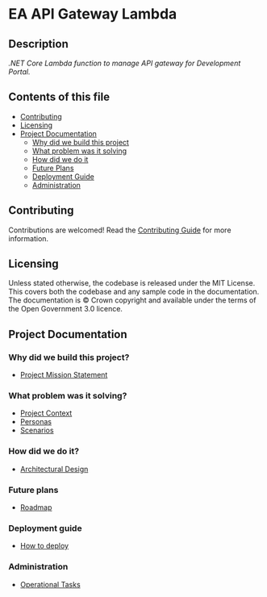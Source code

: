 # EA API Gateway Lambda

## Description
*.NET Core Lambda function to manage API gateway for Development Portal.*

## Contents of this file

- [Contributing](#contributing)
- [Licensing](#licensing)
- [Project Documentation](#project-documentation)
    - [Why did we build this project](#why-did-we-build-this-project)
    - [What problem was it solving](#what-problem-was-it-solving)
    - [How did we do it](#how-did-we-do-it)
    - [Future Plans](#future-plans)
    - [Deployment Guide](#deployment-guide)
    - [Administration](#administration)

## Contributing

Contributions are welcomed! Read the [Contributing Guide](./docs/contributing/Index.md) for more information.

## Licensing

Unless stated otherwise, the codebase is released under the MIT License. This covers both the codebase and any sample code in the documentation. The documentation is © Crown copyright and available under the terms of the Open Government 3.0 licence.

## Project Documentation

### Why did we build this project?

- [Project Mission Statement](./docs/mission.md)

### What problem was it solving?

- [Project Context](./docs/context/Index.md)
- [Personas](./docs/context/personas.md)
- [Scenarios](./docs/context/scenarios.md)

### How did we do it?

- [Architectural Design](./docs/architectural-design/Index.md)

### Future plans

- [Roadmap](./docs/roadmap/Index.md)

### Deployment guide

- [How to deploy](./docs/deployment/Index.md)

### Administration

- [Operational Tasks](./docs/administration/Index.md)

